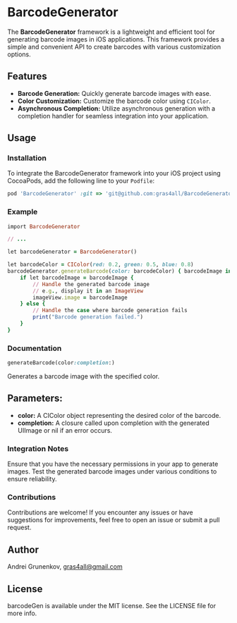 # BarcodeGenerator

The **BarcodeGenerator** framework is a lightweight and efficient tool for generating barcode images in iOS applications. This framework provides a simple and convenient API to create barcodes with various customization options.

## Features

- **Barcode Generation:** Quickly generate barcode images with ease.
- **Color Customization:** Customize the barcode color using `CIColor`.
- **Asynchronous Completion:** Utilize asynchronous generation with a completion handler for seamless integration into your application.

## Usage

### Installation

To integrate the BarcodeGenerator framework into your iOS project using CocoaPods, add the following line to your `Podfile`:

```ruby
pod 'BarcodeGenerator' :git => 'git@github.com:gras4all/BarcodeGenerator.git'
```

### Example
```ruby
import BarcodeGenerator

// ...

let barcodeGenerator = BarcodeGenerator()

let barcodeColor = CIColor(red: 0.2, green: 0.5, blue: 0.8)
barcodeGenerator.generateBarcode(color: barcodeColor) { barcodeImage in
    if let barcodeImage = barcodeImage {
        // Handle the generated barcode image
        // e.g., display it in an ImageView
        imageView.image = barcodeImage
    } else {
        // Handle the case where barcode generation fails
        print("Barcode generation failed.")
    }
}
```
### Documentation
```ruby
generateBarcode(color:completion:)
```
Generates a barcode image with the specified color.

## Parameters:
- **color:** A CIColor object representing the desired color of the barcode.
- **completion:** A closure called upon completion with the generated UIImage or nil if an error occurs.

### Integration Notes
Ensure that you have the necessary permissions in your app to generate images.
Test the generated barcode images under various conditions to ensure reliability.

### Contributions
Contributions are welcome! If you encounter any issues or have suggestions for improvements, feel free to open an issue or submit a pull request.

## Author
Andrei Grunenkov, gras4all@gmail.com

## License
barcodeGen is available under the MIT license. See the LICENSE file for more info.
